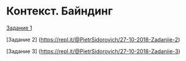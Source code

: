 # Контекст. Байндинг

[Задание 1](https://repl.it/@PietrSidorovich/27-10-2018-Zadaniie-1)

[Задание 2] (https://repl.it/@PietrSidorovich/27-10-2018-Zadaniie-2)

[Задание 3] (https://repl.it/@PietrSidorovich/27-10-2018-Zadaniie-3)

